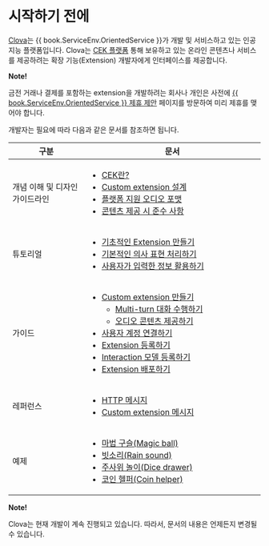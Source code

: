 # 시작하기 전에

<a target="_blank" href="https://clova.ai">Clova</a>는 {{ book.ServiceEnv.OrientedService }}가 개발 및 서비스하고 있는 인공지능 플랫폼입니다. Clova는 [CEK 플랫폼](/Develop/CEK_Overview.md) 통해 보유하고 있는 온라인 콘텐츠나 서비스를 제공하려는 확장 기능(Extension) 개발자에게 인터페이스를 제공합니다.

<div class="note">
  <p><strong>Note!</strong></p>
  <p>금전 거래나 결제를 포함하는 extension을 개발하려는 회사나 개인은 사전에 <a target="_blank" href="{{ book.ServiceEnv.ProposalRegisterURI }}">{{ book.ServiceEnv.OrientedService }} 제휴 제안</a> 페이지를 방문하여 미리 제휴를 맺어야 합니다.</p>
</div>

개발자는 필요에 따라 다음과 같은 문서를 참조하면 됩니다.

<table>
  <thead>
    <tr>
      <th width="30%">구분</th>
      <th width="70%">문서</th>
    </tr>
  </thead>
  <tbody>
    <tr>
      <td>개념 이해 및 디자인 가이드라인</td>
      <td>
        <ul>
          <li><a href="/Develop/CEK_Overview.md#WhatisCEK">CEK란?</a></li>
          <li><a href="/Design/Design_Custom_Extension.md">Custom extension 설계</a></li>
          <li><a href="/Design/Supported_Audio_Format.md">플랫폼 지원 오디오 포맷</a></li>
          <li><a href="/Design/Rules_For_Content.md">콘텐츠 제공 시 준수 사항</a></li>
        </ul>
      </td>
    </tr>
    <tr>
      <td>튜토리얼</td>
      <td>
        <ul>
          <li><a href="/Develop/Tutorials/Build_Simple_Extension.md">기초적인 Extension 만들기</a></li>
          <li><a href="/Develop/Tutorials/Handle_Builtin_Intents.md">기본적인 의사 표현 처리하기</a></li>
          <li><a href="/Develop/Tutorials/Use_Builtin_Type_Slots.md">사용자가 입력한 정보 활용하기</a></li>
        </ul>
      </td>
    </tr>
    <tr>
      <td>가이드</td>
      <td>
        <ul>
          <li><a href="/Develop/Guides/Build_Custom_Extension.md">Custom extension 만들기</a>
            <ul>
              <li><a href="/Develop/Guides/Build_Custom_Extension.md#DoMultiturnDialog">Multi-turn 대화 수행하기</a></li>
              <li><a href="/Develop/Guides/Build_Custom_Extension.md#ProvideAudioContent">오디오 콘텐츠 제공하기</a></li>
            </ul>
          </li>
          <li><a href="/Develop/Guides/Link_User_Account.md">사용자 계정 연결하기</a></li>
          <li><a href="/DevConsole/Guides/Register_Custom_Extension.md">Extension 등록하기</a></li>
          <li><a href="/DevConsole/Guides/Register_Interaction_Model.md">Interaction 모델 등록하기</a></li>
          <li><a href="/DevConsole/Guides/Deploy_Custom_Extension.md">Extension 배포하기</a></li>
        </ul>
      </td>
    </tr>
    <tr>
      <td>레퍼런스</td>
      <td>
        <ul>
          <li><a href="/Develop/References/CEK_API.md#HTTPMessage">HTTP 메시지</a></li>
          <li><a href="/Develop/References/CEK_API.md#CustomExtMessage">Custom extension 메시지</a></li>
        </ul>
      </td>
    </tr>
    <tr>
      <td>예제</td>
      <td>
        <ul>
          <li><a href="/Develop/Examples/Extension_Examples.md#MagicBall">마법 구슬(Magic ball)</a></li>
          <li><a href="/Develop/Examples/Extension_Examples.md#RainSound">빗소리(Rain sound)</a></li>
          <li><a href="/Develop/Examples/Extension_Examples.md#DiceDrawer">주사위 놀이(Dice drawer)</a></li>
          <li><a href="/Develop/Examples/Extension_Examples.md#CoinHelper">코인 헬퍼(Coin helper)</a></li>
        </ul>
      </td>
    </tr>
  </tbody>
</table>

<div class="note">
  <p><strong>Note!</strong></p>
  <p>Clova는 현재 개발이 계속 진행되고 있습니다. 따라서, 문서의 내용은 언제든지 변경될 수 있습니다.</p>
</div>
